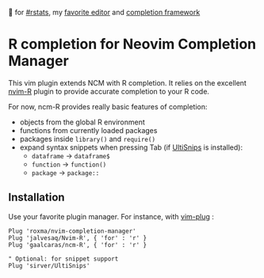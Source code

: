 :purple_heart: for [#rstats](https://twitter.com/search?q=%23rstats), my [favorite editor](https://neovim.io/) and [completion framework](https://github.com/roxma/nvim-completion-manager)

# R completion for Neovim Completion Manager

This vim plugin extends NCM with R completion. It relies on the excellent
[nvim-R](https://github.com/jalvesaq/Nvim-R) plugin to provide accurate
completion to your R code.

For now, ncm-R provides really basic features of completion:
+ objects from the global R environment
+ functions from currently loaded packages
+ packages inside `library()` and `require()`
+ expand syntax snippets when pressing Tab (if [UltiSnips](https://github.com/sirver/UltiSnips)
    is installed):
    + `dataframe` -> `dataframe$`
    + `function` -> `function()`
    + `package` -> `package::`

## Installation

Use your favorite plugin manager. For instance, with
[vim-plug](https://github.com/junegunn/vim-plug) :

```vim
Plug 'roxma/nvim-completion-manager'
Plug 'jalvesaq/Nvim-R', { 'for' : 'r' }
Plug 'gaalcaras/ncm-R', { 'for' : 'r' }

" Optional: for snippet support
Plug 'sirver/UltiSnips'
```
